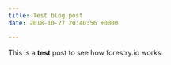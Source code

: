 ```yaml
---
title: Test blog post
date: 2018-10-27 20:40:56 +0000

---
```

This is a **test** post to see how forestry.io works.